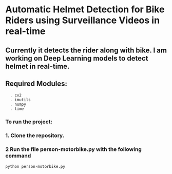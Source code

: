 # Automatic Helmet Detection for Bike Riders using Surveillance Videos in real-time
## Currently it detects the rider along with bike. I am working on Deep Learning models to detect helmet in real-time.

## Required Modules: 
```
  . cv2
  . imutils
  . numpy
  . time
```


### To run the project:
### 1. Clone the repository.
### 2  Run the file person-motorbike.py with the following command
``` python person-motorbike.py ```
